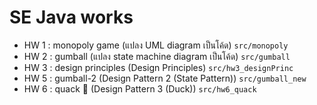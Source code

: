 # SE Java works
- HW 1 : monopoly game (แปลง UML diagram เป็นโค้ด)
  `src/monopoly`
- HW 2 : gumball (แปลง state machine diagram เป็นโค้ด)
  `src/gumball`
- HW 3 : design principles (Design Principles)
  `src/hw3_designPrinc`
- HW 5 : gumball-2 (Design Pattern 2 (State Pattern))
  `src/gumball_new`
- HW 6 : quack 🦆 (Design Pattern 3 (Duck))
  `src/hw6_quack`
